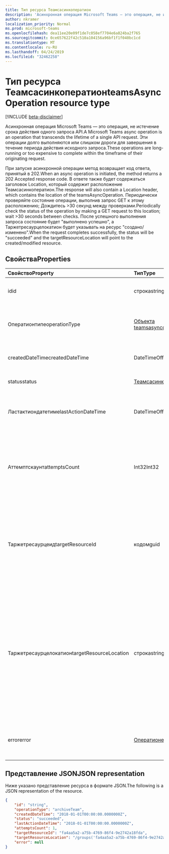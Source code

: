 ```yaml
---
title: Тип ресурса Теамсасинкоператион
description: 'Асинхронная операция Microsoft Teams — это операция, не истечение срока действия одного запроса API. '
author: nkramer
localization_priority: Normal
ms.prod: microsoft-teams
ms.openlocfilehash: dea11ee20e09f1de7c058ef7704e6a824ba2f765
ms.sourcegitcommit: 0ce657622f42c510a104156a96bf1f1f040bc1cd
ms.translationtype: MT
ms.contentlocale: ru-RU
ms.lasthandoff: 04/24/2019
ms.locfileid: "32462258"
---
```

# <a name="teamsasyncoperation-resource-type"></a><span data-ttu-id="8d13c-103">Тип ресурса Теамсасинкоператион</span><span class="sxs-lookup"><span data-stu-id="8d13c-103">teamsAsyncOperation resource type</span></span>

[!INCLUDE [beta-disclaimer](../../includes/beta-disclaimer.md)]

<span data-ttu-id="8d13c-104">Асинхронная операция Microsoft Teams — это операция, не истечение срока действия одного запроса API.</span><span class="sxs-lookup"><span data-stu-id="8d13c-104">A Microsoft Teams async operation is an operation that transcends the lifetime of a single API request.</span></span> <span data-ttu-id="8d13c-105">Эти операции долго выполняются или слишком дороги для завершения в течение периода действия исходного запроса.</span><span class="sxs-lookup"><span data-stu-id="8d13c-105">These operations are long-running or too expensive to complete within the timeframe of their originating request.</span></span>

<span data-ttu-id="8d13c-106">При запуске асинхронной операции метод возвращает код ответа, принятый в 202.</span><span class="sxs-lookup"><span data-stu-id="8d13c-106">When an async operation is initiated, the method returns a 202 Accepted response code.</span></span> <span data-ttu-id="8d13c-107">В ответе также будет содержаться заголовок Location, который содержит расположение Теамсасинкоператион.</span><span class="sxs-lookup"><span data-stu-id="8d13c-107">The response will also contain a Location header, which contains the location of the teamsAsyncOperation.</span></span> <span data-ttu-id="8d13c-108">Периодически проверяйте состояние операции, выполнив запрос GET к этому расположению; Дождитесь >30 секунд между проверками.</span><span class="sxs-lookup"><span data-stu-id="8d13c-108">Periodically check the status of the operation by making a GET request to this location; wait >30 seconds between checks.</span></span>
<span data-ttu-id="8d13c-109">После успешного выполнения запроса состояние будет "выполнено успешно", а Таржетресаурцелокатион будет указывать на ресурс "создано/изменено".</span><span class="sxs-lookup"><span data-stu-id="8d13c-109">When the request completes successfully, the status will be "succeeded" and the targetResourceLocation will point to the created/modified resource.</span></span>

## <a name="properties"></a><span data-ttu-id="8d13c-110">Свойства</span><span class="sxs-lookup"><span data-stu-id="8d13c-110">Properties</span></span>

| <span data-ttu-id="8d13c-111">Свойство</span><span class="sxs-lookup"><span data-stu-id="8d13c-111">Property</span></span> | <span data-ttu-id="8d13c-112">Тип</span><span class="sxs-lookup"><span data-stu-id="8d13c-112">Type</span></span>   | <span data-ttu-id="8d13c-113">Описание</span><span class="sxs-lookup"><span data-stu-id="8d13c-113">Description</span></span> |
|:---------------|:--------|:----------|
|<span data-ttu-id="8d13c-114">id</span><span class="sxs-lookup"><span data-stu-id="8d13c-114">id</span></span>|<span data-ttu-id="8d13c-115">строка</span><span class="sxs-lookup"><span data-stu-id="8d13c-115">string</span></span> |<span data-ttu-id="8d13c-116">Уникальный идентификатор операции.</span><span class="sxs-lookup"><span data-stu-id="8d13c-116">Unique operation id.</span></span>|
|<span data-ttu-id="8d13c-117">Оператионтипе</span><span class="sxs-lookup"><span data-stu-id="8d13c-117">operationType</span></span>|[<span data-ttu-id="8d13c-118">Объекта teamsasyncoperationtype</span><span class="sxs-lookup"><span data-stu-id="8d13c-118">teamsAsyncOperationType</span></span>](teamsasyncoperationtype.md) |<span data-ttu-id="8d13c-119">Указывает, какие типы операций описаны.</span><span class="sxs-lookup"><span data-stu-id="8d13c-119">Denotes which type of operation is being described.</span></span>|
|<span data-ttu-id="8d13c-120">createdDateTime</span><span class="sxs-lookup"><span data-stu-id="8d13c-120">createdDateTime</span></span>|<span data-ttu-id="8d13c-121">DateTimeOffset</span><span class="sxs-lookup"><span data-stu-id="8d13c-121">DateTimeOffset</span></span> |<span data-ttu-id="8d13c-122">Время создания операции.</span><span class="sxs-lookup"><span data-stu-id="8d13c-122">Time when the operation was created.</span></span>|
|<span data-ttu-id="8d13c-123">status</span><span class="sxs-lookup"><span data-stu-id="8d13c-123">status</span></span>|[<span data-ttu-id="8d13c-124">Теамсасинкоператионстатус</span><span class="sxs-lookup"><span data-stu-id="8d13c-124">teamsAsyncOperationStatus</span></span>](teamsasyncoperationstatus.md)| <span data-ttu-id="8d13c-125">Состояние операции.</span><span class="sxs-lookup"><span data-stu-id="8d13c-125">Operation status.</span></span>|
|<span data-ttu-id="8d13c-126">Ластактиондатетиме</span><span class="sxs-lookup"><span data-stu-id="8d13c-126">lastActionDateTime</span></span>|<span data-ttu-id="8d13c-127">DateTimeOffset</span><span class="sxs-lookup"><span data-stu-id="8d13c-127">DateTimeOffset</span></span> |<span data-ttu-id="8d13c-128">Время последнего обновления асинхронной операции.</span><span class="sxs-lookup"><span data-stu-id="8d13c-128">Time when the async operation was last updated.</span></span>|
|<span data-ttu-id="8d13c-129">Аттемптскаунт</span><span class="sxs-lookup"><span data-stu-id="8d13c-129">attemptsCount</span></span>|<span data-ttu-id="8d13c-130">Int32</span><span class="sxs-lookup"><span data-stu-id="8d13c-130">Int32</span></span>|<span data-ttu-id="8d13c-131">Сколько раз была предпринята попытка выполнения операции до ее пометки как успешной или неудачной.</span><span class="sxs-lookup"><span data-stu-id="8d13c-131">Number of times the operation was attempted before being marked successful or failed.</span></span>|
|<span data-ttu-id="8d13c-132">Таржетресаурцеид</span><span class="sxs-lookup"><span data-stu-id="8d13c-132">targetResourceId</span></span>|<span data-ttu-id="8d13c-133">кодом</span><span class="sxs-lookup"><span data-stu-id="8d13c-133">guid</span></span> |<span data-ttu-id="8d13c-134">Идентификатор объекта, созданного или измененного в результате асинхронной операции, как правило, [команды](../resources/team.md).</span><span class="sxs-lookup"><span data-stu-id="8d13c-134">The ID of the object that's created or modified as result of this async operation, typically a [team](../resources/team.md).</span></span>|
|<span data-ttu-id="8d13c-135">Таржетресаурцелокатион</span><span class="sxs-lookup"><span data-stu-id="8d13c-135">targetResourceLocation</span></span>|<span data-ttu-id="8d13c-136">строка</span><span class="sxs-lookup"><span data-stu-id="8d13c-136">string</span></span>|<span data-ttu-id="8d13c-137">Расположение объекта, созданного или измененного в результате асинхронной операции.</span><span class="sxs-lookup"><span data-stu-id="8d13c-137">The location of the object that's created or modified as result of this async operation.</span></span> <span data-ttu-id="8d13c-138">Этот URL-адрес должен считаться непрозрачным значением и не был проанализирован в пути к его компонентам.</span><span class="sxs-lookup"><span data-stu-id="8d13c-138">This URL should be treated as an opaque value and not parsed into its component paths.</span></span>|
|<span data-ttu-id="8d13c-139">error</span><span class="sxs-lookup"><span data-stu-id="8d13c-139">error</span></span>|[<span data-ttu-id="8d13c-140">Оператионеррор</span><span class="sxs-lookup"><span data-stu-id="8d13c-140">operationError</span></span>](operationerror.md)|<span data-ttu-id="8d13c-141">Любая ошибка, которая приводит к сбою асинхронной операции.</span><span class="sxs-lookup"><span data-stu-id="8d13c-141">Any error that causes the async operation to fail.</span></span>|

## <a name="json-representation"></a><span data-ttu-id="8d13c-142">Представление JSON</span><span class="sxs-lookup"><span data-stu-id="8d13c-142">JSON representation</span></span>

<span data-ttu-id="8d13c-143">Ниже указано представление ресурса в формате JSON.</span><span class="sxs-lookup"><span data-stu-id="8d13c-143">The following is a JSON representation of the resource.</span></span>

<!-- {
  "blockType": "resource",
  "keyProperty": "id",
  "@odata.type": "microsoft.graph.teamsasyncoperation"
}-->

```json
{
    "id": "string",
    "operationType": "archiveTeam",
    "createdDateTime": "2018-01-01T00:00:00.0000000Z",
    "status": "succeeded",
    "lastActionDateTime": "2018-01-01T00:00:00.0000000Z",
    "attemptsCount": 1,
    "targetResourceId": "fa4aa5a2-a75b-4769-86f4-9e2742a18fda",
    "targetResourceLocation": "/groups('fa4aa5a2-a75b-4769-86f4-9e2742a18fda')/team",
    "error": null
}
```

<!-- uuid: 20fd7863-9545-40d4-ae8f-fee2d115a690
2015-10-25 14:57:30 UTC -->
<!--
{
  "type": "#page.annotation",
  "description": "teams async operation resource",
  "keywords": "",
  "section": "documentation",
  "tocPath": "",
  "suppressions": [
    "Error: /api-reference/beta/resources/teamsasyncoperation.md:\r\n      Exception processing links.\r\n    System.ArgumentException: Link Definition was null. Link text: !INCLUDE [beta-disclaimer](../../includes/beta-disclaimer.md)\r\n      at ApiDoctor.Validation.DocFile.get_LinkDestinations()\r\n      at ApiDoctor.Validation.DocSet.ValidateLinks(Boolean includeWarnings, String[] relativePathForFiles, IssueLogger issues, Boolean requireFilenameCaseMatch, Boolean printOrphanedFiles)"
  ]
}
-->
